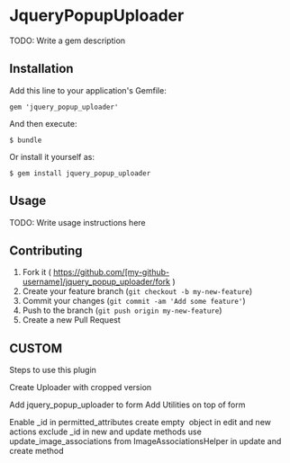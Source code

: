 # JqueryPopupUploader

TODO: Write a gem description

## Installation

Add this line to your application's Gemfile:

    gem 'jquery_popup_uploader'

And then execute:

    $ bundle

Or install it yourself as:

    $ gem install jquery_popup_uploader

## Usage

TODO: Write usage instructions here

## Contributing

1. Fork it ( https://github.com/[my-github-username]/jquery_popup_uploader/fork )
2. Create your feature branch (`git checkout -b my-new-feature`)
3. Commit your changes (`git commit -am 'Add some feature'`)
4. Push to the branch (`git push origin my-new-feature`)
5. Create a new Pull Request


## CUSTOM
Steps to use this plugin

Create Uploader with cropped version

Add jquery_popup_uploader to form
Add Utilities on top of form

Enable <image>_id in permitted_attributes
create empty <image> object in edit and new actions
exclude <image>_id in new and update methods
use update_image_associations from ImageAssociationsHelper in update and create method